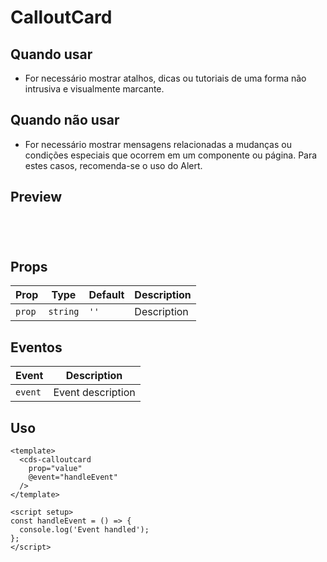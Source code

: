 # CalloutCard

## Quando usar

- For necessário mostrar atalhos, dicas ou tutoriais de uma forma não intrusiva e visualmente marcante.

## Quando não usar

- For necessário mostrar mensagens relacionadas a mudanças ou condições especiais que ocorrem em um componente ou página. Para estes casos, recomenda-se o uso do Alert.

## Preview

<script setup>
import CalloutCard from '@/components/CalloutCard.vue';

const handleClick = () => {
  console.log('Component interaction');
};
</script>

<div class="demo-container">
  <CalloutCard />
</div>

## Props

| Prop | Type | Default | Description |
|------|------|---------|-------------|
| `prop` | `string` | `''` | Description |

## Eventos

| Event | Description |
|-------|-------------|
| `event` | Event description |

## Uso

```vue
<template>
  <cds-calloutcard
    prop="value"
    @event="handleEvent"
  />
</template>

<script setup>
const handleEvent = () => {
  console.log('Event handled');
};
</script>
```

<style scoped>
.demo-container {
  padding: 20px;
  border: 1px solid var(--vp-c-border);
  border-radius: 8px;
  margin: 16px 0;
}
</style>